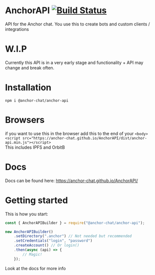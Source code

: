 # AnchorAPI [![Build Status](https://travis-ci.org/Anchor-Chat/AnchorAPI.svg?branch=master)](https://travis-ci.org/Anchor-Chat/AnchorAPI)
API for the Anchor chat. You use this to create bots and custom clients / integrations

# W.I.P
Currently this API is in a very early stage and functionality + API may change and break often.

# Installation
`npm i @anchor-chat/anchor-api`

# Browsers
if you want to use this in the browser add this to the end of your `<body>`<br>
`<script src="https://anchor-chat.github.io/AnchorAPI/dist/anchor-api.min.js"></script>`<br>
This includes IPFS and OrbitB

# Docs
Docs can be found here:
https://anchor-chat.github.io/AnchorAPI/

# Getting started
This is how you start:
```js
const { AnchorAPIBuilder } = require("@anchor-chat/anchor-api");

new AnchorAPIBuilder()
    .setDirectory(".anchor") // Not needed but recommended
    .setCredentials("login", "password")
    .createAccount() // Or login()
    .then(async (api) => {
        // Magic!
    });
```
Look at the docs for more info
